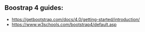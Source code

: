 ## Boostrap 4 guides:

 - https://getbootstrap.com/docs/4.0/getting-started/introduction/
 - https://www.w3schools.com/bootstrap4/default.asp
